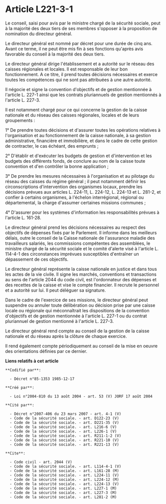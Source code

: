 # Article L221-3-1

Le conseil, saisi pour avis par le ministre chargé de la sécurité sociale, peut à la majorité des deux tiers de ses membres
s'opposer à la proposition de nomination du directeur général.

Le directeur général est nommé par décret pour une durée de cinq ans. Avant ce terme, il ne peut être mis fin à ses fonctions
qu'après avis favorable du conseil à la majorité des deux tiers.

Le directeur général dirige l'établissement et a autorité sur le réseau des caisses régionales et locales. Il est responsable
de leur bon fonctionnement. A ce titre, il prend toutes décisions nécessaires et exerce toutes les compétences qui ne sont
pas attribuées à une autre autorité.

Il négocie et signe la convention d'objectifs et de gestion mentionnée à l'article L. 227-1 ainsi que les contrats
pluriannuels de gestion mentionnés à l'article L. 227-3.

Il est notamment chargé pour ce qui concerne la gestion de la caisse nationale et du réseau des caisses régionales, locales
et de leurs groupements :

1° De prendre toutes décisions et d'assurer toutes les opérations relatives à l'organisation et au fonctionnement de la
caisse nationale, à sa gestion administrative, financière et immobilière, et dans le cadre de cette gestion de contracter, le
cas échéant, des emprunts ; 

2° D'établir et d'exécuter les budgets de gestion et d'intervention et les budgets des différents fonds, de conclure au nom
de la caisse toute convention et d'en contrôler la bonne application ;

3° De prendre les mesures nécessaires à l'organisation et au pilotage du réseau des caisses du régime général ; il peut
notamment définir les circonscriptions d'intervention des organismes locaux, prendre les décisions prévues aux articles L.
224-11, L. 224-12, L. 224-13 et L. 281-2, et confier à certains organismes, à l'échelon interrégional, régional ou
départemental, la charge d'assumer certaines missions communes ;

4° D'assurer pour les systèmes d'information les responsabilités prévues à l'article L. 161-28.

Le directeur général prend les décisions nécessaires au respect des objectifs de dépenses fixés par le Parlement. Il informe
dans les meilleurs délais, outre le conseil de la Caisse nationale de l'assurance maladie des travailleurs salariés, les
commissions compétentes des assemblées, le ministre chargé de la sécurité sociale et le comité d'alerte visé à l'article L.
114-4-1 des circonstances imprévues susceptibles d'entraîner un dépassement de ces objectifs.

Le directeur général représente la caisse nationale en justice et dans tous les actes de la vie civile. Il signe les marchés,
conventions et transactions au sens de l'article 2044 du code civil, est l'ordonnateur des dépenses et des recettes de la
caisse et vise le compte financier. Il recrute le personnel et a autorité sur lui. Il peut déléguer sa signature.

Dans le cadre de l'exercice de ses missions, le directeur général peut suspendre ou annuler toute délibération ou décision
prise par une caisse locale ou régionale qui méconnaîtrait les dispositions de la convention d'objectifs et de gestion
mentionnée à l'article L. 227-1 ou du contrat pluriannuel de gestion mentionné à l'article L. 227-3.

Le directeur général rend compte au conseil de la gestion de la caisse nationale et du réseau après la clôture de chaque
exercice.

Il rend également compte périodiquement au conseil de la mise en oeuvre des orientations définies par ce dernier.

**Liens relatifs à cet article**

	**Codifié par**:

	  - Décret n°85-1353 1985-12-17

	**Créé par**:

	  - Loi n°2004-810 du 13 août 2004 - art. 53 (V) JORF 17 août 2004

	**Cité par**:

	  - Décret n°2007-406 du 23 mars 2007 - art. 4-1 (V)
	  - Code de la sécurité sociale. - art. D122-23 (V)
	  - Code de la sécurité sociale. - art. D221-35 (V)
	  - Code de la sécurité sociale. - art. L216-6 (V)
	  - Code de la sécurité sociale. - art. L226-1 (V)
	  - Code de la sécurité sociale. - art. R211-1-2 (V)
	  - Code de la sécurité sociale. - art. R221-10 (V)
	  - Code de la sécurité sociale. - art. R221-13 (V)

	**Cite**:

	  - Code civil - art. 2044 (V)
	  - Code de la sécurité sociale. - art. L114-4-1 (V)
	  - Code de la sécurité sociale. - art. L161-28 (M)
	  - Code de la sécurité sociale. - art. L224-11 (V)
	  - Code de la sécurité sociale. - art. L224-12 (M)
	  - Code de la sécurité sociale. - art. L224-13 (V)
	  - Code de la sécurité sociale. - art. L227-1 (M)
	  - Code de la sécurité sociale. - art. L227-3 (M)
	  - Code de la sécurité sociale. - art. L281-2 (M)
